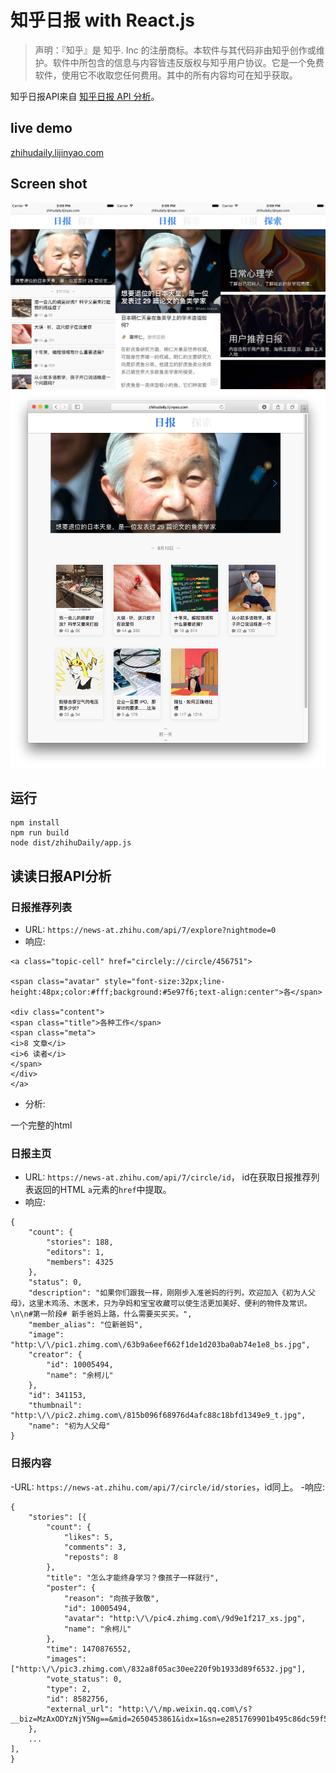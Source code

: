 # 知乎日报 with React.js
>声明：『知乎』是 知乎. Inc 的注册商标。本软件与其代码非由知乎创作或维护。软件中所包含的信息与内容皆违反版权与知乎用户协议。它是一个免费软件，使用它不收取您任何费用。其中的所有内容均可在知乎获取。

知乎日报API来自 [知乎日报 API 分析](https://github.com/izzyleung/ZhihuDailyPurify/wiki/知乎日报-API-分析)。

## live demo
[zhihudaily.lijinyao.com](https://zhihudaily.lijinyao.com/)

## Screen shot
![mobile](ScreenShot/mobile.jpg)
![desktop](ScreenShot/desktop.png)

## 运行
```
npm install
npm run build
node dist/zhihuDaily/app.js
```
## 读读日报API分析
### 日报推荐列表
- URL: `https://news-at.zhihu.com/api/7/explore?nightmode=0`
- 响应:

```
<a class="topic-cell" href="circlely://circle/456751">

<span class="avatar" style="font-size:32px;line-height:48px;color:#fff;background:#5e97f6;text-align:center">各</span>

<div class="content">
<span class="title">各种工作</span>
<span class="meta">
<i>8 文章</i>
<i>6 读者</i>
</span>
</div>
</a>
```
- 分析:

一个完整的html
### 日报主页
- URL: `https://news-at.zhihu.com/api/7/circle/id`，
id在获取日报推荐列表返回的HTML `a`元素的`href`中提取。
- 响应:

```
{
	"count": {
		"stories": 188,
		"editors": 1,
		"members": 4325
	},
	"status": 0,
	"description": "如果你们跟我一样，刚刚步入准爸妈的行列，欢迎加入《初为人父母》，这里木鸡汤、木医术，只为孕妈和宝宝收藏可以使生活更加美好、便利的物件及常识。\n\n#第一阶段# 新手爸妈上路，什么需要买买买。",
	"member_alias": "位新爸妈",
	"image": "http:\/\/pic1.zhimg.com\/63b9a6eef662f1de1d203ba0ab74e1e8_bs.jpg",
	"creator": {
		"id": 10005494,
		"name": "余柯儿"
	},
	"id": 341153,
	"thumbnail": "http:\/\/pic2.zhimg.com\/815b096f68976d4afc88c18bfd1349e9_t.jpg",
	"name": "初为人父母"
}
```
### 日报内容
-URL: `https://news-at.zhihu.com/api/7/circle/id/stories`，id同上。
-响应:

```
{
	"stories": [{
		"count": {
			"likes": 5,
			"comments": 3,
			"reposts": 8
		},
		"title": "怎么才能终身学习？像孩子一样就行",
		"poster": {
			"reason": "向孩子致敬",
			"id": 10005494,
			"avatar": "http:\/\/pic4.zhimg.com\/9d9e1f217_xs.jpg",
			"name": "余柯儿"
		},
		"time": 1470876552,
		"images": ["http:\/\/pic3.zhimg.com\/832a8f05ac30ee220f9b1933d89f6532.jpg"],
		"vote_status": 0,
		"type": 2,
		"id": 8582756,
		"external_url": "http:\/\/mp.weixin.qq.com\/s?__biz=MzAxODYzNjY5Ng==&mid=2650453861&idx=1&sn=e2851769901b495c86dc59f57e8b3135"
	},
	...
],
}
```
